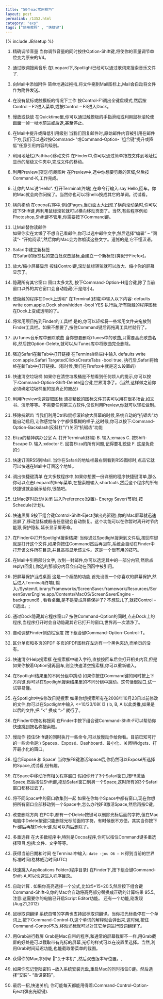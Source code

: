 ```yaml
---
title: "50个mac常用技巧"
layout: post
permalink: /1352.html
category: "exp"
tags: ["使用教程" , "快捷键"]
---
```

{% include JB/setup %}


1. 精确调节音量
当你调节音量的同时按住Option-Shift键,将使你的音量调节单位变为原来的1/4。
 
2. 通过歌词搜索音乐
在Leopard下,Spotlight已经可以通过歌词来搜索音乐文件了.
 
3. 向Mail中添加附件
简单地通过拖拽,将文件拖到Mail图标上,Mail会自动将文件作为附件发送。
 
4. 在没有鼠标或触摸板的情况下工作
按Control-F1调出全键盘模式,然后按Control – F2进入菜单,或按Control – F3进入Dock。
 
5. 慢放或快放
在Quicktime里,你可以通过触摸板的手指滑动或利用鼠标滚轮使画面一帧一帧地前进或后退,甚至停止。
 
6. 在Mail中提升或降低引用级别
当我们回复邮件时,原始邮件内容被引用在邮件下方,我们可以通过按Command- &#39;或Command-Option- &#39;组合键“提升或降低”任意引用内容的级别。   
 
7. 利用地址栏(Pathbar)移动文件
在Finder中,你可以通过简单拖拽文件到地址栏显示的层级文件夹中,完成文件的移动。
 
8. 利用Preview(预览)剪裁图片
在Preview中,选中你想要剪裁的区域,然后按Command-K,工作完成。
 
9. 让你的Mac说“Hello”.
打开Terminal(终端),在命令行输入:say Hello,回车。你的Mac就会向你问候了。当然你也可以将hello换成其它的单词。试试看。
 
10. 横向移动
在cocoa程序中,例如Pages,当页面太大出现了横向滚动条时,你可以按下Shift键,再利用鼠标滚轮就可以横向移动页面了。当然,有些程序例如Photoshop,Shift键不管用,你需要按下Command键。
 
11. 让Mail替你读邮件   
如果你实在太懒了不想自己看邮件,你可以选中邮件文字,然后选择“编辑” – “阅读”- “开始阅读”,然后你的Mac会为你朗读这些文字。遗憾的是,它不懂汉语。
 
12. Safari中建立新标签  
在Safari的标签栏的空白处双击鼠标,会建立一个新标签(类似于Firefox)。
 
13. 放大/缩小屏幕显示
按住Control键,滚动鼠标转轮就可以放大、缩小你的屏幕显示了。
 
14. 隐藏所有其它窗口
窗口太多太乱,按下Command-Option-H组合键,除了当前窗口以外的其它窗口会自动隐藏(不是缩小)。
 
15. 使隐藏的程序在Dock上透明&quot;
在Terminal(终端)中输入以下内容:
defaults write com.apple.Dock showhidden -bool YES
执行后,所有隐藏的程序图标在Dock上变成透明的了。
 
16. 将常用项目拖到Finder的工具栏
是的,你可以轻松将一些常用文件夹拖放到Finder工具栏。如果不想要了,按住Command键后再拖离工具栏就行了。
 
17. 从iTunes音乐库中删除歌曲
当你想要删除iTunes中的歌曲,只需要高亮歌曲名称,然后按Option-Delete,就可以从iTunes库中将歌曲完全删除。
 
18. 强迫Safari在新Tab中打开链接
在Terminal(终端)中输入
defaults write com.apple.Safari TargetedClicksCreateTabs -bool true,
执行后,Safari将始终在新Tab中打开链接。(有时候,我们在Firefox中就是这么设置的)
 
19. 快速清空垃圾桶
如果你在清空垃圾桶是不想看到任何烦人的提示,你可以按下:Command-Option-Shift-Delete组合键,世界清净了。(当然,这样做之前你必须确定垃圾桶里的是真正的废品)
 
20. 利用Preview快速提取图标
漂亮精致的图标文件其实可以用在很多场合,如文书、演示等等。不需要任何第三方软件,仅仅利用Preview,你就可以轻松做到。
 
21. 移除抗锯齿
当我们利用Ctrl和鼠标滚轮放大屏幕的时候,系统自动的“抗锯齿”功能自动启用,让你感觉每个字都很模糊的样子,这时候,你可以按下:Command-Option-Backslash(反斜杠”\”)关闭“抗锯齿”功能
 
22. Eliza的精神病办公室
A. 打开Terminal(终端)
B. 输入:emacs
C. 按Shift-Escape
D. 输入:xdoctor
E. 回答Eliza的所有问题,记得要礼貌些
F. 这是免费的:)
 
23. 快速订阅RSS到Mail.
当你在Safari的地址栏最右侧看到RSS图标时,点击它就可以快速在Mail中订阅这个地址。
 
24. 调出快捷键清单
在大多数程序中,如果你想要一份详细的程序快捷键清单,那么你可以点击Leopard的help菜单,在搜索框输入:shortcuts,然后这个程序的所有快捷键就会展示给你,很酷吧。
 
25. 让Mac定时启动/关闭
进入Preference(设置)- Energy Saver(节能),按Schedule(计划)。
 
26. 快速黑屏
9按下组合键Control-Shift-Eject(弹出光驱键),你的Mac屏幕就迅速黑屏了,移动鼠标或敲击任意键会自动恢复。这个功能可以在你暂时离开时节约能源,保护隐私,延长显示屏寿命。
 
27. 在Finder中打开Spotlight搜索结果!
当你通过Spotlight搜索到文件后,按回车键就是打开这个文件,如果你按住Command然后再回车,系统会自动在Finder中打开该文件所在目录,并且高亮显示该文件。这是一个很有用的技巧。
 
28. 在Mail中引用部分文字,
收到一封邮件,你可以选定其中的一部分内容,然后点reply(回复),你选的那部分内容会自动在回函中被引用。
 
29. 把屏幕保护当成桌面
这是一个超酷的功能,首先设置一个你喜欢的屏幕保护,然后进入Terminal(终端),输入:/System/Library/Frameworks/ScreenSaver.framework/Resources/ScreenSaverEngine.app/Contents/MacOS/ScreenSaverEngine -background6
, 看看桌面,是不是变成屏幕保护了?
不想玩儿了,就按Control – C退出。;
 
30. 通过Dock隐藏其它程序窗口7
按住Command-Option的同时,点击Dock上的程序,当程序打开时会自动隐藏其它已打开的窗口,世界再一次清净了。
 
31. 自动调整Finder侧边栏宽度
按下组合键Command-Option-Control-T。
 
32. 区分单页和多页的PDF
多页的PDF图标在左边有一个黑色夹边,而单页的没有。
 
33. 快速清空Help搜索框
在搜索框中输入字符,直接按回车后会打开相关内容,但是如果你按着Option键再回车,则会快速清空搜索框,你可以重新输入。
 
34. 在Spotlight结果里的不同分组中跳动
如果你按住Command键的同时按上下方向键,你可以在Spotlight搜索结果里的不同分组中跳动。这句话很拗口,试一试容易懂。 
 
35. 在Spotlight中按修改日期搜索
如果你想搜索所有在2008年10月23日以前修改的文件,你可以在Spotlight中输入
&lt;=10/23/08( l3 ) b, B, A
以此类推,如果是以后的文件,把 “&lt;” 换成 “&gt;” 就行了。
 
36. 在Finder中按名称搜索
在Finder中按下组合键Command-Shift-F可以帮助你快速跳到按名称搜索框。
 
37. 慢动作
按住Shift键的同时执行一些命令,可以放慢动作给你看。目前已知可行的一些命令是:)
Spaces、Exposé、Dashboard、最小化、关闭Widgets、打开最小化的窗口。
 
38. 组合Exposé 和 Space&#39;
当你按F8键激活Space后,你仍然可以Exposé所选择的Space,试试看,很有趣。  
 
39. 在Space中移动所有相关程序窗口
假如你开了3个Safari窗口,按F8激活Space,然后按住Shift键,拖动Safari窗口到另一个Space,这时所有的3个Safari窗口都移过去了。
 
40.   将不同Space中的窗口收集到一起
如果在你每个Space中都有窗口,现在你想把所有窗口全部移动到一个Space中,怎么办?按F8激活Space,然后再按C键。
 
41. 改变删除方向
在PC中,都有一个Delete按键可以删除光标后面的字符,但在Mac电脑中Delete按键只能删除光标前面的字符。有时候很不方便。其实当你按下Fn键后再敲Delete键,就可以向后删除了。
 
42. 多重选择
在大多数程序中,特别是Cocoa程序,你可以按住Command键多重选择项目,包括:文件、文字等等。
 
43. 获得当前日期和时间
在Terminal中输入: `date -jnu O6 – M` 得到当前的世界标准时间(格林威治时间UTC)
 
44. 快速跳入Applications Folder(程序目录)
在Finder下,按下组合键Command-Shift-A,可以快速进入程序目录。
 
45. 自动计算 .
如果你高亮选择一个公式,比如:5*15+20.5,然后按下组合键Command-Shift-8,你的Mac会自动将高亮部分替换成正确的计算结果 95.5。注意:这需要你的电脑已开启Script Editor功能。
还有一个功能,刚发现(Aug21,2012)
 
46. 鼠标取词翻译
系统自带的字典也支持鼠标取词翻译。当你把光标悬停在一个单词上,按下Command-Control-D,这个单词的解释就会弹出来,这时候,按住Command-Control不放,移动光标就可以对其它单词进行取词翻译了。
 
47. 用Grab进行截屏
Grab是Mac自带的程序,和通常的屏幕截屏不一样,用Grab截屏的好处是可以截取带有光标的屏幕,光标的样式可以在设置里选择。当然,利用Grab时间延迟功能,也能截取带菜单的截图。
 
48. 获得你的Mac序列号
“关于本机” ,然后双击版本号位置。,
 
49. 如果你忘记登陆密码
~放入系统安装光盘,重启Mac的同时按住C键。然后选择“安装”- “重设密码”。
 
50. 最后一招,快速关机;
你可能每天都能用得着:Command-Control-Option-Eject(弹出光驱键).